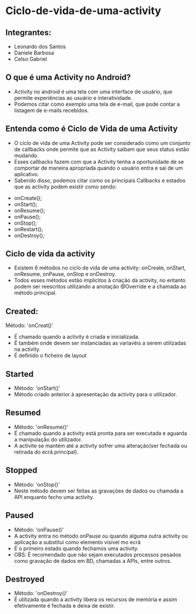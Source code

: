 # Ciclo-de-vida-de-uma-activity

## Integrantes:
 - Leonardo dos Santos
 - Daniele Barbosa
 - Celso Gabriel

   
## O que é uma Activity no Android?
- Activity no android é uma tela com uma interface de usuário, que permite experiências ao usuário e interatividade.
- Podemos citar como exemplo uma tela de e-mail, que pode contar a listagem de e-mails recebidos.

## Entenda como é Ciclo de Vida de uma Activity
-  O ciclo de vida de uma Activity pode ser considerado como um conjunto de callbacks onde permite que as Activity saibam que seus status estão mudando.
-  Esses callbacks fazem com que a Activity tenha a oportunidade de se comportar de maneira apropriada quando o usuário entra e sai de um aplicativo.
- Sabendo disso, podemos citar como os principais Callbacks e estados que as activity podem existir como sendo:
* onCreate();
* onStart();
* onResume();
* onPause();
* onStop();
* onRestart();
* onDestroy();

## Ciclo de vida da activity
- Existem 6 métodos no ciclo de vida de uma activity: onCreate, onStart, onResume, onPause, onStop e onDestroy.
- Todos esses métodos estão implicitos à criação da activity, no entanto podem ser reescritos utilizando a anotação @Override e a chamada ao método principal.

## Created:
Método: 'onCreat()'
- É chamado quando a activity é criada e inicializada.
- É também onde devem ser instanciadas as variavéis a serem utilizadas na activity.
- É definido o ficheiro de layout

 ## Started
  - Método: 'onStart()'
  - Método criado anterior à apresentação da activity para o utilizador.

 ## Resumed
  - Método: 'onResume()'
  - É chamado quando a activity está pronta para ser executada e aguarda a manipulação do utilizador.
  - A activite se mantém até a activity sofrer uma alteração(ser fechada ou retirada do ecrã principal).

  ## Stopped
  - Método: 'onStop()'
  - Neste método devem ser feitas as gravações de dados ou chamada a API enquanto fecho uma activity.

  ## Paused
  - Método: 'onPause()'
  - A activity entra no método onPause ou quando alguma outra activity ou aplicação a substitui como elemento visível mo ecrã
  - É o primeiro estado quando fechamos uma activity.
  - OBS: É recomendado que não sejam executados processos pesados como gravação de dados em BD, chamadas a APIs, entre outros.

  ## Destroyed
  - Método: 'onDestroy()'
  - É utilizada quando a activity libera os recursos de memória e assim efetivamente é fechada e deixa de existir.
  
  
